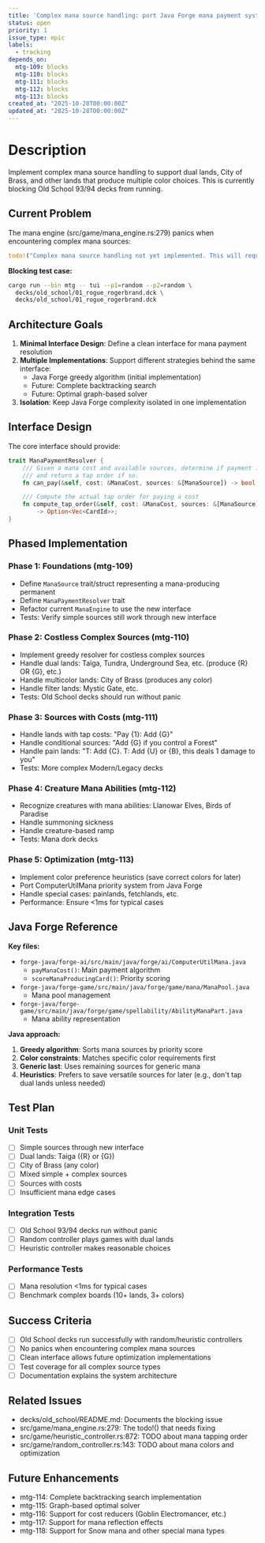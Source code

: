 ```yaml
---
title: 'Complex mana source handling: port Java Forge mana payment system'
status: open
priority: 1
issue_type: epic
labels:
  - tracking
depends_on:
  mtg-109: blocks
  mtg-110: blocks
  mtg-111: blocks
  mtg-112: blocks
  mtg-113: blocks
created_at: "2025-10-28T00:00:00Z"
updated_at: "2025-10-28T00:00:00Z"
---
```


# Description

Implement complex mana source handling to support dual lands, City of Brass, and other lands that produce multiple color choices. This is currently blocking Old School 93/94 decks from running.

## Current Problem

The mana engine (src/game/mana_engine.rs:279) panics when encountering complex mana sources:

```rust
todo!("Complex mana source handling not yet implemented. This will require a small search process to handle lands like City of Brass that can produce any color, or dual lands that produce {{R}} OR {{G}}.");
```

**Blocking test case:**
```bash
cargo run --bin mtg -- tui --p1=random --p2=random \
  decks/old_school/01_rogue_rogerbrand.dck \
  decks/old_school/01_rogue_rogerbrand.dck
```

## Architecture Goals

1. **Minimal Interface Design**: Define a clean interface for mana payment resolution
2. **Multiple Implementations**: Support different strategies behind the same interface:
   - Java Forge greedy algorithm (initial implementation)
   - Future: Complete backtracking search
   - Future: Optimal graph-based solver
3. **Isolation**: Keep Java Forge complexity isolated in one implementation

## Interface Design

The core interface should provide:

```rust
trait ManaPaymentResolver {
    /// Given a mana cost and available sources, determine if payment is possible
    /// and return a tap order if so.
    fn can_pay(&self, cost: &ManaCost, sources: &[ManaSource]) -> bool;

    /// Compute the actual tap order for paying a cost
    fn compute_tap_order(&self, cost: &ManaCost, sources: &[ManaSource])
        -> Option<Vec<CardId>>;
}
```

## Phased Implementation

### Phase 1: Foundations (mtg-109)
- Define `ManaSource` trait/struct representing a mana-producing permanent
- Define `ManaPaymentResolver` trait
- Refactor current `ManaEngine` to use the new interface
- Tests: Verify simple sources still work through new interface

### Phase 2: Costless Complex Sources (mtg-110)
- Implement greedy resolver for costless complex sources
- Handle dual lands: Taiga, Tundra, Underground Sea, etc. (produce {R} OR {G}, etc.)
- Handle multicolor lands: City of Brass (produces any color)
- Handle filter lands: Mystic Gate, etc.
- Tests: Old School decks should run without panic

### Phase 3: Sources with Costs (mtg-111)
- Handle lands with tap costs: "Pay {1}: Add {G}"
- Handle conditional sources: "Add {G} if you control a Forest"
- Handle pain lands: "T: Add {C}. T: Add {U} or {B}, this deals 1 damage to you"
- Tests: More complex Modern/Legacy decks

### Phase 4: Creature Mana Abilities (mtg-112)
- Recognize creatures with mana abilities: Llanowar Elves, Birds of Paradise
- Handle summoning sickness
- Handle creature-based ramp
- Tests: Mana dork decks

### Phase 5: Optimization (mtg-113)
- Implement color preference heuristics (save correct colors for later)
- Port ComputerUtilMana priority system from Java Forge
- Handle special cases: painlands, fetchlands, etc.
- Performance: Ensure <1ms for typical cases

## Java Forge Reference

**Key files:**
- `forge-java/forge-ai/src/main/java/forge/ai/ComputerUtilMana.java`
  - `payManaCost()`: Main payment algorithm
  - `scoreManaProducingCard()`: Priority scoring
- `forge-java/forge-game/src/main/java/forge/game/mana/ManaPool.java`
  - Mana pool management
- `forge-java/forge-game/src/main/java/forge/game/spellability/AbilityManaPart.java`
  - Mana ability representation

**Java approach:**
1. **Greedy algorithm**: Sorts mana sources by priority score
2. **Color constraints**: Matches specific color requirements first
3. **Generic last**: Uses remaining sources for generic mana
4. **Heuristics**: Prefers to save versatile sources for later (e.g., don't tap dual lands unless needed)

## Test Plan

### Unit Tests
- [ ] Simple sources through new interface
- [ ] Dual lands: Taiga ({R} or {G})
- [ ] City of Brass (any color)
- [ ] Mixed simple + complex sources
- [ ] Sources with costs
- [ ] Insufficient mana edge cases

### Integration Tests
- [ ] Old School 93/94 decks run without panic
- [ ] Random controller plays games with dual lands
- [ ] Heuristic controller makes reasonable choices

### Performance Tests
- [ ] Mana resolution <1ms for typical cases
- [ ] Benchmark complex boards (10+ lands, 3+ colors)

## Success Criteria

- [ ] Old School decks run successfully with random/heuristic controllers
- [ ] No panics when encountering complex mana sources
- [ ] Clean interface allows future optimization implementations
- [ ] Test coverage for all complex source types
- [ ] Documentation explains the system architecture

## Related Issues

- decks/old_school/README.md: Documents the blocking issue
- src/game/mana_engine.rs:279: The todo!() that needs fixing
- src/game/heuristic_controller.rs:872: TODO about mana tapping order
- src/game/random_controller.rs:143: TODO about mana colors and optimization

## Future Enhancements

- mtg-114: Complete backtracking search implementation
- mtg-115: Graph-based optimal solver
- mtg-116: Support for cost reducers (Goblin Electromancer, etc.)
- mtg-117: Support for mana reflection effects
- mtg-118: Support for Snow mana and other special mana types
